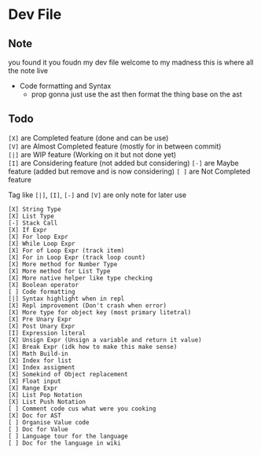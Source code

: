 # Dev File

## Note

you found it you foudn my dev file welcome to my madness this is where all the note live

-   Code formatting and Syntax
    -   prop gonna just use the ast then format the thing base on the ast

## Todo

`[X]` are Completed feature (done and can be use) <br/>
`[V]` are Almost Completed feature (mostly for in between commit) <br/>
`[|]` are WIP feature (Working on it but not done yet) <br/>
`[I]` are Considering feature (not added but considering)
`[-]` are Maybe feature (added but remove and is now considering)
`[ ]` are Not Completed feature

Tag like `[|]`, `[I]`, `[-]` and `[V]` are only note for later use

```
[X] String Type
[X] List Type
[-] Stack Call
[X] If Expr
[X] For loop Expr
[X] While Loop Expr
[X] For of Loop Expr (track item)
[X] For in Loop Expr (track loop count)
[X] More method for Number Type
[X] More method for List Type
[X] More native helper like type checking
[X] Boolean operator
[ ] Code formatting
[|] Syntax highlight when in repl
[X] Repl improvement (Don't crash when error)
[X] More type for object key (most primary litetral)
[X] Pre Unary Expr
[X] Post Unary Expr
[I] Expression literal
[X] Unsign Expr (Unsign a variable and return it value)
[X] Break Expr (idk how to make this make sense)
[X] Math Build-in
[X] Index for list
[X] Index assigment
[X] Somekind of Object replacement
[X] Float input
[X] Range Expr
[X] List Pop Notation
[X] List Push Notation
[ ] Comment code cus what were you cooking
[X] Doc for AST
[ ] Organise Value code
[ ] Doc for Value
[ ] Language tour for the language
[ ] Doc for the language in wiki
```
